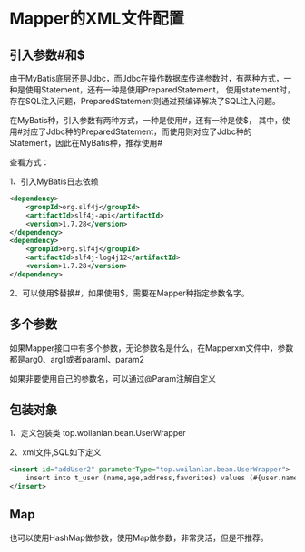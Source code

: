 # Mapper的XML文件配置

## 引入参数#和$

由于MyBatis底层还是Jdbc，而Jdbc在操作数据库传递参数时，有两种方式，一种是使用Statement，还有一种是使用PreparedStatement，
使用statement时，存在SQL注入问题，PreparedStatement则通过预编译解决了SQL注入问题。

在MyBatis种，引入参数有两种方式，一种是使用#，还有一种是使$，
其中，使用#对应了Jdbc种的PreparedStatement，而使用则对应了Jdbc种的Statement，因此在MyBatis种，推荐使用#

查看方式：

1、引入MyBatis日志依赖

```xml
<dependency>
    <groupId>org.slf4j</groupId>
    <artifactId>slf4j-api</artifactId>
    <version>1.7.28</version>
</dependency>
<dependency>
    <groupId>org.slf4j</groupId>
    <artifactId>slf4j-log4j12</artifactId>
    <version>1.7.28</version>
</dependency>
```

2、可以使用$替换#，如果使用$，需要在Mapper种指定参数名字。

## 多个参数

如果Mapper接口中有多个参数，无论参数名是什么，在Mapperxm文件中，参数都是arg0、arg1或者paraml、param2

如果非要使用自己的参数名，可以通过@Param注解自定义

## 包装对象

1、定义包装类 top.woilanlan.bean.UserWrapper

2、xml文件,SQL如下定义

```xml
<insert id="addUser2" parameterType="top.woilanlan.bean.UserWrapper">
    insert into t_user (name,age,address,favorites) values (#{user.name},#{user.age},#{user.address},#{user.favorites,typeHandler=top.woilanlan.handler.ListStringHandler});
</insert>
```

## Map

也可以使用HashMap做参数，使用Map做参数，非常灵活，但是不推荐。